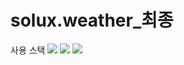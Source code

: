 # solux.weather_최종
사용 스택
<img src="https://img.shields.io/badge/Spring Boot-6DB33F?style=flat&logo=springboot&logoColor=white"/>
<img src="https://img.shields.io/badge/HTML-302683F?style=flat&logo=htmlacademy&logoColor=white"/>
<img src="https://img.shields.io/badge/MySQL-4479A1?style=flat&logo=mysql&logoColor=white"/>


